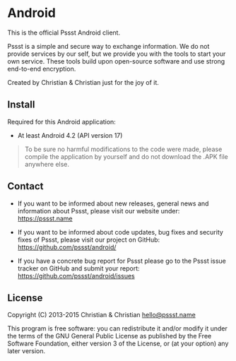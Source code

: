 Android
=======
This is the official Pssst Android client.

Pssst is a simple and secure way to exchange information. We do not provide
services by our self, but we provide you with the tools to start your own
service. These tools build upon open-source software and use strong end-to-end
encryption.

Created by Christian & Christian just for the joy of it.

Install
-------
Required for this Android application:

* At least Android 4.2 (API version 17)

> To be sure no harmful modifications to the code were made, please compile
> the application by yourself and do not download the .APK file anywhere else.

Contact
-------
* If you want to be informed about new releases, general news
  and information about Pssst, please visit our website under:
  https://pssst.name

* If you want to be informed about code updates, bug fixes and
  security fixes of Pssst, please visit our project on GitHub:
  https://github.com/pssst/android/

* If you have a concrete bug report for Pssst please go to the
  Pssst issue tracker on GitHub and submit your report:
  https://github.com/pssst/android/issues

License
-------
Copyright (C) 2013-2015  Christian & Christian  <hello@pssst.name>

This program is free software: you can redistribute it and/or modify
it under the terms of the GNU General Public License as published by
the Free Software Foundation, either version 3 of the License, or
(at your option) any later version.
